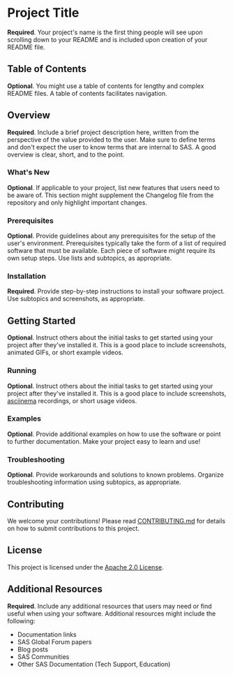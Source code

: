 # Project Title

**Required**. Your project's name is the first thing people will see upon scrolling down to your README and is included upon creation of your README file.

## Table of Contents

**Optional**. You might use a table of contents for lengthy and complex README files. A table of contents facilitates navigation.

## Overview

**Required**. Include a brief project description here, written from the perspective of the value provided to the user. Make sure to define terms and don't expect the user to know terms that are internal to SAS. A good overview is clear, short, and to the point.

### What's New

**Optional**. If applicable to your project, list new features that users need to be aware of. This section might supplement the Changelog file from the repository and only highlight important changes.

### Prerequisites

**Optional**. Provide guidelines about any prerequisites for the setup of the user's environment. Prerequisites typically take the form of a list of required software that must be available. Each piece of software might require its own setup steps. Use lists and subtopics, as appropriate.

### Installation

**Required**. Provide step-by-step instructions to install your software project. Use subtopics and screenshots, as appropriate.  

## Getting Started

**Optional**. Instruct others about the initial tasks to get started using your project after they've installed it. This is a good place to include screenshots, animated GIFs, or short example videos.

### Running

**Optional**. Instruct others about the initial tasks to get started using your project after they've installed it. This is a good place to include screenshots, [asciinema](https://asciinema.org/) recordings, or short usage videos.

### Examples

**Optional**. Provide additional examples on how to use the software or point to further documentation. Make your project easy to learn and use!

### Troubleshooting

**Optional**. Provide workarounds and solutions to known problems. Organize troubleshooting information using subtopics, as appropriate.

## Contributing

We welcome your contributions! Please read [CONTRIBUTING.md](CONTRIBUTING.md) for details on how to submit contributions to this project.

## License

This project is licensed under the [Apache 2.0 License](LICENSE).

## Additional Resources

**Required**. Include any additional resources that users may need or find useful when using your software. Additional resources might include the following:

* Documentation links
* SAS Global Forum papers
* Blog posts
* SAS Communities
* Other SAS Documentation (Tech Support, Education)
